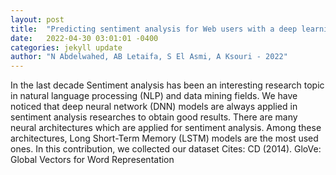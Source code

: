 ```yaml
---
layout: post
title:  "Predicting sentiment analysis for Web users with a deep learning approach"
date:   2022-04-30 03:01:01 -0400
categories: jekyll update
author: "N Abdelwahed, AB Letaifa, S El Asmi, A Ksouri - 2022"
---
```

In the last decade Sentiment analysis has been an interesting research topic in natural language processing (NLP) and data mining fields. We have noticed that deep neural network (DNN) models are always applied in sentiment analysis researches to obtain good results. There are many neural architectures which are applied for sentiment analysis. Among these architectures, Long Short-Term Memory (LSTM) models are the most used ones. In this contribution, we collected our dataset Cites: CD (2014). GloVe: Global Vectors for Word Representation